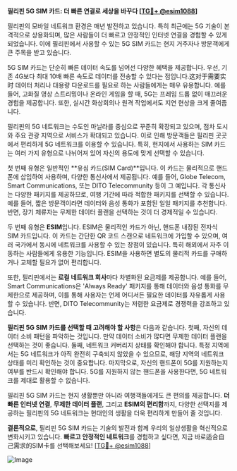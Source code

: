 **필리핀 5G SIM 카드: 더 빠른 연결로 세상을 바꾸다 [[TG💪+ @esim1088](https://t.me/s/esim1088)]**

필리핀의 모바일 네트워크 환경은 매년 발전하고 있습니다. 특히 최근에는 5G 기술이 본격적으로 상용화되며, 많은 사람들이 더 빠르고 안정적인 인터넷 연결을 경험할 수 있게 되었습니다. 이에 필리핀에서 사용할 수 있는 5G SIM 카드는 현지 거주자나 방문객에게 큰 주목을 받고 있습니다.

5G SIM 카드는 단순히 빠른 데이터 속도를 넘어선 다양한 혜택을 제공합니다. 우선, 기존 4G보다 최대 10배 빠른 속도로 데이터를 전송할 수 있다는 점입니다.这对于需要实时 데이터 처리나 대용량 다운로드를 필요로 하는 사람들에게는 매우 유용합니다. 예를 들어, 고화질 영상 스트리밍이나 온라인 게임을 할 때, 5G는 프레임 드롭 없이 매끄러운 경험을 제공합니다. 또한, 실시간 화상회의나 원격 작업에서도 지연 현상을 크게 줄여줍니다.

필리핀의 5G 네트워크는 수도인 마닐라를 중심으로 꾸준히 확장되고 있으며, 점차 도시와 주요 관광 지역으로 서비스가 확대되고 있습니다. 이로 인해 방문객들은 필리핀 곳곳에서 편리하게 5G 네트워크를 이용할 수 있습니다. 특히, 현지에서 사용하는 SIM 카드는 여러 가지 유형으로 나뉘어져 있어 자신의 용도에 맞게 선택할 수 있습니다.

첫 번째 유형은 일반적인 **유심 카드(SIM Card)**입니다. 이 카드는 물리적으로 핸드폰에 삽입하여 사용하며, 다양한 통신사에서 제공됩니다. 예를 들어, Globe Telecom, Smart Communications, 또는 DITO Telecommunity 등이 그 예입니다. 각 통신사는 다양한 패키지를 제공하므로, 여행 기간에 따라 적합한 패키지를 선택할 수 있습니다. 예를 들어, 짧은 방문객이라면 데이터와 음성 통화가 포함된 일일 패키지를 추천합니다. 반면, 장기 체류자는 무제한 데이터 플랜을 선택하는 것이 더 경제적일 수 있습니다.

두 번째 유형은 **ESIM**입니다. ESIM은 물리적인 카드가 아닌, 핸드폰 내장된 전자식 SIM 카드입니다. 이 카드는 간단한 QR 코드 스캔으로 네트워크에 가입할 수 있으며, 여러 국가에서 동시에 네트워크를 사용할 수 있는 장점이 있습니다. 특히 해외에서 자주 이동하는 사람들에게 유용한 기능입니다. ESIM을 사용하면 별도의 물리적 카드를 구매하거나 교체할 필요가 없어 편리합니다.

또한, 필리핀에서는 **로컬 네트워크 회사**마다 차별화된 요금제를 제공합니다. 예를 들어, Smart Communications은 'Always Ready' 패키지를 통해 데이터와 음성 통화를 무제한으로 제공하며, 이를 통해 사용자는 언제 어디서든 필요한 데이터를 자유롭게 사용할 수 있습니다. 반면, DITO Telecommunity는 저렴한 요금제로 경쟁력을 강조하고 있습니다.

**필리핀 5G SIM 카드를 선택할 때 고려해야 할 사항**은 다음과 같습니다. 첫째, 자신의 데이터 소비 패턴을 파악하는 것입니다. 만약 데이터 소비가 많다면 무제한 데이터 플랜을 선택하는 것이 좋습니다. 둘째, 네트워크 커버리지 상태를 확인해야 합니다. 특정 지역에서는 5G 네트워크가 아직 완전히 구축되지 않았을 수 있으므로, 해당 지역의 네트워크 상태를 미리 확인하는 것이 중요합니다. 마지막으로, 자신의 핸드폰이 5G를 지원하는지 여부를 반드시 확인해야 합니다. 5G를 지원하지 않는 핸드폰을 사용한다면, 5G 네트워크를 제대로 활용할 수 없습니다.

필리핀 5G SIM 카드는 현지 생활뿐만 아니라 여행객들에게도 큰 편의를 제공합니다. **더 빠른 인터넷 연결**, **무제한 데이터 플랜**, 그리고 **ESIM의 편리함**까지, 다양한 선택지를 제공하는 필리핀의 5G 네트워크는 현대인의 생활을 더욱 편리하게 만들어 줄 것입니다.

**결론적으로**, 필리핀 5G SIM 카드는 기술의 발전과 함께 우리의 일상생활을 혁신적으로 변화시키고 있습니다. **빠르고 안정적인 네트워크**를 경험하고 싶다면, 지금 바로适合自己需求的SIM卡를 선택해보세요! [[TG💪+ @esim1088](https://t.me/s/esim1088)]

![Image](https://i.postimg.cc/Y0z9fWf4/image.png)